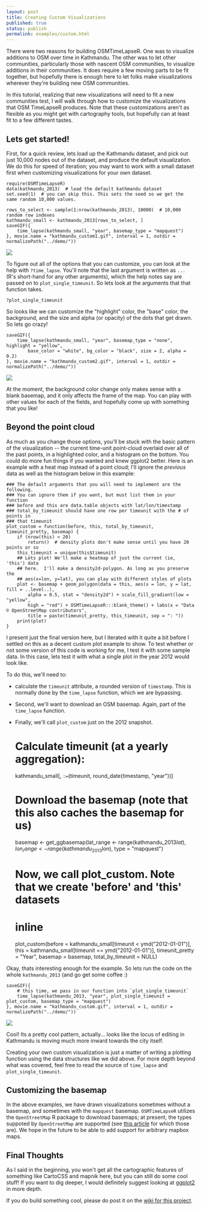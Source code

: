 ```yaml
---
layout: post
title: Creating Custom Visualizations
published: true
status: publish
permalink: examples/custom.html
---
```

 
There were two reasons for building OSMTimeLapseR. One was to visualize additions to OSM over time in Kathmandu. The other was to let other communities, particularly those with nascent OSM communities, to visualize additions in their communities. It does require a few moving parts to be fit together, but hopefully there is enough here to let folks make visualizations wherever they're building new OSM communities. 
 
In this tutorial, realizing that new visualizations will need to fit a new communities test, I will walk through how to customize the visualizations that OSM TimeLapseR produces. Note that these customizations aren't as flexible as you might get with cartography tools, but hopefully can at least fit to a few different tastes. 
 
Lets get started!
---
 
First, for a quick review, lets load up the Kathmandu dataset, and pick out just 10,000 nodes out of the dataset, and produce the default visualization. We do this for speed of iteration; you may want to work with a small dataset first when customizing visualizations for your own dataset.
 

    require(OSMTimeLapseR)
    data(kathmandu_2013)  # load the default kathmandu dataset
    set.seed(1)  # you can skip this. This sets the seed so we get the same random 10,000 values.
    
    rows_to_select <- sample(1:nrow(kathmandu_2013), 10000)  # 10,000 random row indexes
    kathmandu_small <- kathmandu_2013[rows_to_select, ]
    saveGIF({
        time_lapse(kathmandu_small, "year", basemap_type = "mapquest")
    }, movie.name = "kathmandu_custom1.gif", interval = 1, outdir = normalizePath("../demo/"))

![]({{site.baseurl}}/demo/kathmandu_custom1.gif)
 
To figure out all of the options that you can customize, you can look at the help with `?time_lapse`. You'll note that the last argument is written as `...` (R's short-hand for any other arguments), which the help notes say are passed on to `plot_single_timeunit`. So lets look at the arguments that that function takes.
 
```
?plot_single_timeunit
```
 
So looks like we can customize the "highlight" color, the "base" color, the background, and the size and alpha (or opacity) of the dots that get drawn. So lets go crazy!

    saveGIF({
        time_lapse(kathmandu_small, "year", basemap_type = "none", highlight = "yellow", 
            base_color = "white", bg_color = "black", size = 2, alpha = 0.2)
    }, movie.name = "kathmandu_custom2.gif", interval = 1, outdir = normalizePath("../demo/"))

![]({{site.baseurl}}/demo/kathmandu_custom2.gif)
 
At the moment, the background color change only makes sense with a blank basemap, and it only affects the frame of the map. You can play with other values for each of the fields, and hopefully come up with something that you like!
 
Beyond the point cloud
---
 
As much as you change those options, you'll be stuck with the basic pattern of the visualization -- the current time-unit point-cloud overlaid over all of the past points, in a highlighted color, and a histogram on the bottom. You could do more fun things if you wanted and knew ggplot2 better. Here is an example with a heat map instead of a point cloud; I'll ignore the *previous* data as well as the histogram below in this example:
 

    ### The default arguments that you will need to implement are the following.
    ### You can ignore them if you want, but must list them in your function
    ### before and this are data.table objects with lat/lon/timestamp
    ### total_by_timeunit should have one row per timeunit with the # of points in
    ### that timeunit
    plot_custom = function(before, this, total_by_timeunit, timeunit_pretty, basemap) {
        if (nrow(this) < 20) 
            return()  # density plots don't make sense until you have 20 points or so
        this_timeunit = unique(this$timeunit)
        ## Lets plot! We'll make a heatmap of just the current (ie, 'this') data
        ## here.  I'll make a density2d-polygon. As long as you preserve the
        ## aes(x=lon, y=lat), you can play with different styles of plots
        plot <- basemap + geom_polygon(data = this, aes(x = lon, y = lat, fill = ..level..), 
            alpha = 0.5, stat = "density2d") + scale_fill_gradient(low = "yellow", 
            high = "red") + OSMTimeLapseR:::blank_theme() + labs(x = "Data © OpenStreetMap contributors", 
            title = paste(timeunit_pretty, this_timeunit, sep = ": "))
        print(plot)
    }

 
I present just the final version here, but I iterated with it quite a bit before I settled on this as a decent custom plot example to show. To test whether or not some version of this code is working for me, I test it with some sample data. In this case, lets test it with what a single plot in the year 2012 would look like.
 
To do this, we'll need to:
  * calculate the `timeunit` attribute, a rounded version of `timestamp`. This is normally done by the `time_lapse` function, which we are bypassing.
  * Second, we'll want to download an OSM basemap. Again, part of the `time_lapse` function.
  * Finally, we'll call `plot_custom` just on the 2012 snapshot.
 

    # Calculate timeunit (at a yearly aggregation):
    kathmandu_small[, `:=`(timeunit, round_date(timestamp, "year"))]
    # Download the basemap (note that this also caches the basemap for us)
    basemap <- get_ggbasemap(lat_range <- range(kathmandu_2013$lat), lon_range <- range(kathmandu_2013$lon), 
        type = "mapquest")
    # Now, we call plot_custom. Note that we create 'before' and 'this' datasets
    # inline
    plot_custom(before = kathmandu_small[timeunit < ymd("2012-01-01")], this = kathmandu_small[timeunit == 
        ymd("2012-01-01")], timeunit_pretty = "Year", basemap = basemap, total_by_timeunit = NULL)

 
Okay, thats interesting enough for the example. So lets run the code on the whole `kathmandu_2013` (and go get some coffee :)
 

    saveGIF({
        # this time, we pass in our function into `plot_single_timeunit`
        time_lapse(kathmandu_2013, "year", plot_single_timeunit = plot_custom, basemap_type = "mapquest")
    }, movie.name = "kathmandu_custom.gif", interval = 1, outdir = normalizePath("../demo/"))

![]({{site.baseurl}}/demo/kathmandu_custom.gif)
 
Cool! Its a pretty cool pattern, actually... looks like the locus of editing in Kathmandu is moving much more inward towards the city itself. 
 
Creating your own custom visualization is just a matter of writing a plotting function using the data structures like we did above. For more depth beyond what was covered, feel free to read the source of `time_lapse` and `plot_single_timeunit`.
 
Customizing the basemap
---
In the above examples, we have drawn visualizations sometimes without a basemap, and sometimes with the `mapquest` basemap. `OSMTimeLapseR` utilizes the `OpenStreetMap` R package to download basemaps; at present, the types suppoted by `OpenStreetMap` are supported (see [this article](http://www.r-bloggers.com/the-openstreetmap-package-opens-up/) for which those are). We hope in the future to be able to add support for arbitrary mapbox maps.
 
Final Thoughts
---
As I said in the beginning, you won't get all the cartographic features of something like CartoCSS and mapnik here, but you can still do some cool stuff! If you want to dig deeper, I would definitely suggest looking at [ggplot2](http://ggplot2.org/) in more depth.
 
If you do build something cool, please do post it on the [wiki for this project](https://github.com/prabhasp/OSMTimeLapseR/wiki/).
